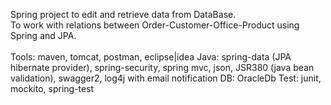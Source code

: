 Spring project to edit and retrieve data from DataBase.<br>To work with relations between Order-Customer-Office-Product using Spring and JPA. <br><br>
Tools: maven, tomcat, postman, eclipse|idea
Java: spring-data (JPA hibernate provider), spring-security, spring mvc, json, JSR380 (java bean validation), swagger2, log4j with email notification
DB: OracleDb
Test: junit, mockito, spring-test
